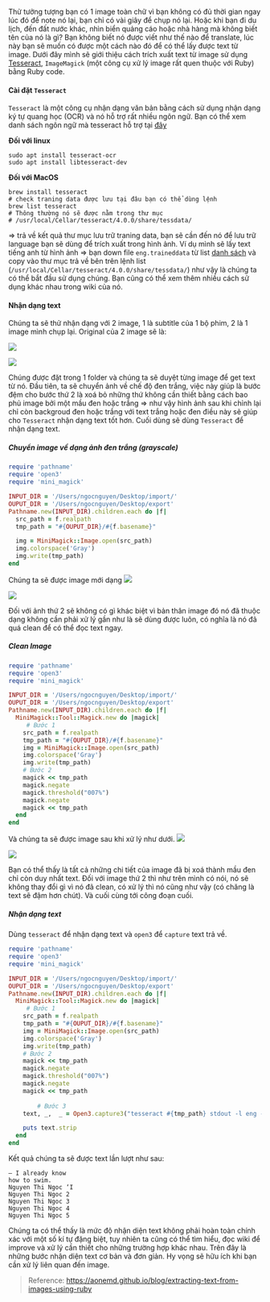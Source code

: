 Thử tưởng tượng bạn có 1 image toàn chữ vì bạn không có đủ thời gian ngay lúc đó để note nó lại, bạn chỉ có vài giây để chụp nó lại. Hoặc khi bạn đi du lịch, đến đất nước khác, nhìn biển quảng cáo hoặc nhà hàng mà không biết tên của nó là gì? Bạn không biết nó được viết như thế nào để translate, lúc này bạn sẽ muốn có được một cách nào đó để có thể lấy được text từ image. Dưới đây mình sẽ giới thiệu cách trích xuất text từ image sử dụng [Tesseract](https://github.com/tesseract-ocr/tesseract/wiki), `ImageMagick` (một công cụ xử lý image rất quen thuộc với Ruby) bằng Ruby code.
#### Cài đặt `Tesseract`
`Tesseract` là một công cụ nhận dạng văn bản bằng cách sử dụng nhận dạng ký tự quang học (OCR) và nó hỗ trợ rất nhiều ngôn ngữ. Bạn có thể xem danh sách ngôn ngữ mà tesseract hỗ trợ tại [đây](https://github.com/tesseract-ocr/tessdata)

**Đối với linux**
```
sudo apt install tesseract-ocr
sudo apt install libtesseract-dev
```

**Đối với MacOS**
```
brew install tesseract
# check traning data được lưu tại đâu bạn có thể dùng lệnh
brew list tesseract
# Thông thường nó sẽ được nằm trong thư mục
# /usr/local/Cellar/tesseract/4.0.0/share/tessdata/
```
=> trả về kết quả thư mục lưu trữ traning data, bạn sẽ cần đến nó để lưu trữ language bạn sẽ dùng để trích xuất trong hình ảnh. Ví dụ mình sẽ lấy text tiếng anh từ hình ảnh => bạn down file `eng.traineddata` từ list [danh sách](https://github.com/tesseract-ocr/tessdata) và copy vào thư mục trả về bên trên lệnh list (`/usr/local/Cellar/tesseract/4.0.0/share/tessdata/`) như vậy là chúng ta có thể bắt đầu sử dụng chúng.
Bạn cũng có thể xem thêm nhiều cách sử dụng khác nhau trong wiki của nó.

#### Nhận dạng text
Chúng ta sẽ thử nhận dạng với 2 image, 1 là subtitle của 1 bộ phim, 2 là 1 image mình chụp lại. Original của 2 image sẽ là:

![](https://images.viblo.asia/7cc8fa30-2f77-4979-b5cd-12a4f719394d.png)

![](https://images.viblo.asia/518a9099-54fd-41b5-a2dc-a45ec395a43e.png)

Chúng được đặt trong 1 folder và chúng ta sẽ duyệt từng image để get text từ nó.
Đầu tiên, ta sẽ chuyển ảnh về chế độ đen trắng, việc này giúp là bước đệm cho bước thứ 2 là xoá bỏ những thứ không cần thiết bằng cách bao phủ image bởi một mầu đen hoặc trắng => như vậy hình ảnh sau khi chỉnh lại chỉ còn backgroud đen hoặc trắng với text trắng hoặc đen điều này sẽ giúp cho `Tesseract` nhận dạng text tốt hơn. Cuối dùng sẽ dùng `Tesseract` để nhận dạng text.

##### Chuyển image về dạng ảnh đen trắng (grayscale)
```ruby
require 'pathname'
require 'open3'
require 'mini_magick'

INPUT_DIR = '/Users/ngocnguyen/Desktop/import/'
OUPUT_DIR = '/Users/ngocnguyen/Desktop/export'
Pathname.new(INPUT_DIR).children.each do |f|
  src_path = f.realpath
  tmp_path = "#{OUPUT_DIR}/#{f.basename}"

  img = MiniMagick::Image.open(src_path)
  img.colorspace('Gray')
  img.write(tmp_path)
end
```
Chúng ta sẽ được image mới dạng
![](https://images.viblo.asia/b7772b77-4e93-4d36-afdc-cf6264d2488d.png)

![](https://images.viblo.asia/518a9099-54fd-41b5-a2dc-a45ec395a43e.png)

Đối với ảnh thứ 2 sẽ không có gì khác biệt vì bản thân image đó nó đã thuộc dạng không cần phải xử lý gần như là sẽ dùng được luôn, có nghĩa là nó đã quá clean để có thể đọc text ngay.

##### Clean Image
```ruby
require 'pathname'
require 'open3'
require 'mini_magick'

INPUT_DIR = '/Users/ngocnguyen/Desktop/import/'
OUPUT_DIR = '/Users/ngocnguyen/Desktop/export'
Pathname.new(INPUT_DIR).children.each do |f|
  MiniMagick::Tool::Magick.new do |magick|
     # Bước 1
    src_path = f.realpath
    tmp_path = "#{OUPUT_DIR}/#{f.basename}"
    img = MiniMagick::Image.open(src_path)
    img.colorspace('Gray')
    img.write(tmp_path)
    # Bước 2
    magick << tmp_path
    magick.negate
    magick.threshold("007%")
    magick.negate
    magick << tmp_path
  end
end
```
Và chúng ta sẽ được image sau khi xử lý như dưới. 
![](https://images.viblo.asia/5b5153d9-f96a-46bb-ac5e-a8e341e73cd6.png)

![](https://images.viblo.asia/03c9296d-7159-43d8-a350-110ef55e276f.png)

Bạn có thể thấy là tất cả những chi tiết của image đã bị xoá thành mầu đen chỉ còn duy nhất text. Đối với image thứ 2 thì như trên mình có nói, nó sẽ không thay đổi gì vì nó đã clean, có xử lý thì nó cũng như vậy (có chăng là text sẽ đậm hơn chút). Và cuối cùng tới công đoạn cuối.

##### Nhận dạng text
Dùng `tesseract` để nhận dạng text và `open3` để `capture` text trả về.
```ruby
require 'pathname'
require 'open3'
require 'mini_magick'

INPUT_DIR = '/Users/ngocnguyen/Desktop/import/'
OUPUT_DIR = '/Users/ngocnguyen/Desktop/export'
Pathname.new(INPUT_DIR).children.each do |f|
  MiniMagick::Tool::Magick.new do |magick|
     # Bước 1
    src_path = f.realpath
    tmp_path = "#{OUPUT_DIR}/#{f.basename}"
    img = MiniMagick::Image.open(src_path)
    img.colorspace('Gray')
    img.write(tmp_path)
    # Bước 2
    magick << tmp_path
    magick.negate
    magick.threshold("007%")
    magick.negate
    magick << tmp_path
		
		# Bước 3
	text, _,  _ = Open3.capture3("tesseract #{tmp_path} stdout -l eng --oem 0 --psm 3")

    puts text.strip
  end
end
```
Kết quả chúng ta sẽ được text lần lượt như sau:

```
— I already know
how to swim.
Nguyen Thi Ngoc ‘I
Nguyen Thi Ngoc 2
Nguyen Thi Ngoc 3
Nguyen Thi Ngoc 4
Nguyen Thi Ngoc 5
```
Chúng ta có thể thấy là mức độ nhận diện text không phải hoàn toàn chính xác với một số kí tự đặng biệt, tuy nhiên ta cũng có thể tìm hiểu, đọc wiki để improve và xử lý cần thiết cho những trường hợp khác nhau. Trên đây là những bước nhận diện text cơ bản và đơn giản. Hy vọng sẽ hữu ích khi bạn cần xử lý liên quan đến image.

> Reference:  https://aonemd.github.io/blog/extracting-text-from-images-using-ruby